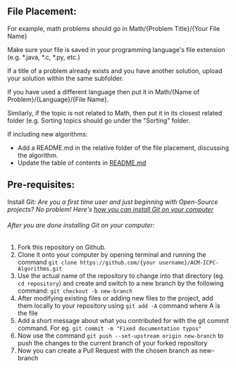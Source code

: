 ## File Placement: 

For example, math problems should go in Math/{Problem Title}/{Your File Name}

Make sure your file is saved in your programming language's file extension (e.g. *.java, *.c, *.py, etc.) 

If a title of a problem already exists and you have another solution, upload your solution within the same subfolder.

If you have used a different language then put it in Math/{Name of Problem}/{Language}/{File Name}. 

Similarly, if the topic is not related to Math, then put it in its closest related folder (e.g. Sorting topics should go under the "Sorting" folder.   


If including new algorithms: 
* Add a README.md in the relative folder of the file placement, discussing the algorithm. 
* Update the table of contents in [README.md](https://github.com/matthewsamuel95/ACM-ICPC-Algorithms/blob/master/README.md)


## Pre-requisites:
Install Git: 
*Are you a first time user and just beginning with Open-Source projects? No problem! Here's [how you can install Git on your computer](https://www.digitalocean.com/community/tutorials/how-to-contribute-to-open-source-getting-started-with-git)*
###### After you are done installing Git on your computer:
1. Fork this repository on Github.
2. Clone it onto your computer by opening terminal and running the command ```git clone https://github.com/{your username}/ACM-ICPC-Algorithms.git```
3. Use the actual name of the repository to change into that directory (eg. ```cd repository```) and create and switch to a new branch by the following command: ```git checkout -b new-branch```
4. After modifying existing files or adding new files to the project, add them locally to your repository using ```git add -A``` command where A is the file
5. Add a short message about what you contributed for with the git commit command. For eg. ```git commit -m "Fixed documentation typos"```
6. Now use the command ```git push --set-upstream origin new-branch``` to push the changes to the current branch of your forked repository
7. Now you can create a Pull Request with the chosen branch as new-branch
